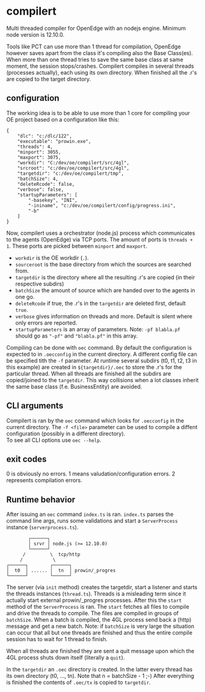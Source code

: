 # compilert
Multi threaded compiler for OpenEdge with an nodejs engine. Minimum node version is 12.10.0.

Tools like PCT can use more than 1 thread for compilation, OpenEdge however saves apart from the class it's compiling also the Base Class(es). When more than one thread tries to save the same base class at same moment, the session stops/crashes. Compilert compiles in several threads (processes actually), each using its own directory. When finished all the .r's are copied to the target directory.

## configuration
The working idea is to be able to use more than 1 core for compiling your OE project based on a configuration like this:
```
{
    "dlc": "c:/dlc/122",
    "executable": "prowin.exe",
    "threads": 4,
    "minport": 3055,
    "maxport": 3075,
    "workdir": "C:/dev/oe/compilert/src/4gl",
    "srcroot": "c:/dev/oe/compilert/src/4gl",
    "targetdir": "c:/dev/oe/compilert/tmp",
    "batchSize": 4,
    "deleteRcode": false,
    "verbose": false,
    "startupParameters": [
        "-basekey", "INI",
        "-ininame", "c:/dev/oe/compilert/config/progress.ini",
        "-b"
    ]
}
```

Now, compilert uses a orchestrator (node.js) process which communicates to the agents (OpenEdge) via TCP ports. The amount of ports is `threads + 1`. These ports are picked between `minport` and `maxport`. 
- `workdir` is the OE workdir (`.`).
- `sourceroot` is the base directory from which the sources are searched from.
- `targetdir` is the directory where all the resulting .r's are copied (in their respective subdirs)
- `batchSize` the amount of source which are handed over to the agents in one go.
- `deleteRcode` if true, the .r's in the `targetdir` are deleted first, default `true`.
- `verbose` gives information on threads and more. Default is silent where only errors are reported.
- `startupParameters` is an array of parameters. Note: `-pf blabla.pf` should go as `"-pf"` and `"blabla.pf"` in this array.  
  
Compiling can be done with `oec` command. By default the configuration is expected to in `.oecconfig` in the current directory. A different config file can be specified tith the `-f` parameter. At runtime several subdirs (t0, t1, t2, t3 in this example) are created in `${targetdir}/.oec` to store the .r's for the particular thread. When all threads are finished all the subdirs are copied/joined to the `targetdir`. This way collisions when a lot classes inherit the same base class (f.e. BusinessEntity) are avoided.

## CLI arguments
Compilert is ran by the `oec` command which looks for `.oecconfig` in the current directory. The `-f <file>` parameter can be used to compile a diffent configuration (possibly in a different directory). <br/>
To see all CLI options use `oec --help`.

## exit codes
0 is obviously no errors. 1 means valudation/configuration errors. 2 represents compilation errors.

## Runtime behavior
After issuing an `oec` command `index.ts` is ran. `index.ts` parses the command line args, runs some validations and start a `ServerProcess` instance (`serverprocess.ts`). 
```
        ┌──────┐
        │ srvr │ node.js (>= 12.10.0)
        └──────┘
      /         \  tcp/http
     /           \
┌──────┐        ┌──────┐
│  t0  │ ...... │  tn  │ prowin/_progres
└──────┘        └──────┘
```
The server (via `init` method)  creates the targetdir, start a listener and starts the threads instances (`thread.ts`). Threads is a misleading term since it actually start external prowin/_progres processes. After this the `start` method of the `ServerProcess` is ran. The `start` fetches all files to compile and drive the threads to compile. The files are compiled in groups of `batchSize`. When a batch is compiled, the 4GL process send back a (http) message and get a new batch. Note: if `batchSize` is very large the situation can occur that all but one threads are finished and thus the entire compile session has to wait for 1 thread to finish.

When all threads are finished they are sent a quit message upon which the 4GL process shuts down itself (literally a `quit`).

In the `targetdir` an `.oec` directory is created. In the latter every thread has its own directory (t0, ..., tn). Note that n = batchSize - 1 ;-)
After everything is finished the contents of `.oec/tx` is copied to `targetdir`.

